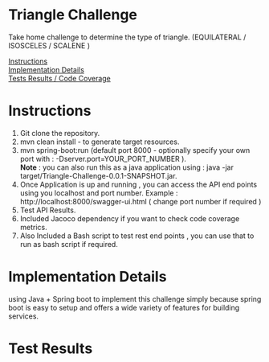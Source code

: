 # Triangle Challenge
Take home challenge to determine the type of triangle. (EQUILATERAL / ISOSCELES / SCALENE )

[Instructions](#instructions)<br>
[Implementation Details](#implementation-details)<br>
[Tests Results / Code Coverage](#test-results)<br>


# Instructions

1. Git clone the repository.
2. mvn clean install - to generate target resources.
3. mvn spring-boot:run (default port 8000 - optionally specify your own port with : -Dserver.port=YOUR_PORT_NUMBER ).<br>
   <b>Note</b> : you can also run this as a java application using : java -jar target/Triangle-Challenge-0.0.1-SNAPSHOT.jar.
4. Once Application is up and running , you can access the API end points using you localhost and port number.
   Example : http://localhost:8000/swagger-ui.html  ( change port number if required )
5. Test API Results.
6. Included Jacoco dependency if you want to check code coverage metrics.
7. Also Included a Bash script to test rest end points , you can use that to run as bash script if required.

# Implementation Details

using Java + Spring boot to implement this challenge simply because spring boot is easy to setup and offers a wide variety of features for building services.




# Test Results

